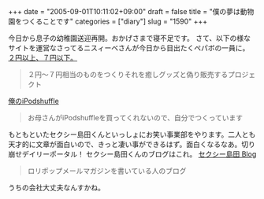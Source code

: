 +++
date = "2005-09-01T10:11:02+09:00"
draft = false
title = "僕の夢は動物園をつくることです"
categories = ["diary"]
slug = "1590"
+++

今日から息子の幼稚園送迎再開。おかげさまで寝不足です。
さて、以下の様なサイトを運営なさってるニスィーベさんが今日から目出たくペパボの一員に。
<a href="http://nishinyan.jugem.jp/" target="_blank">２円以上、７円以下。</a>
<blockquote>２円〜７円相当のものをつくりそれを癒しグッズと偽り販売するプロジェクト</blockquote>
<a href="http://nishinyan.blog10.fc2.com/" target="_blank">俺のiPodshuffle</a>
<blockquote>お母さんがiPodshuffleを買ってくれないので、自分でつくっています</blockquote>
もともといたセクシー島田くんといっしょにお笑い事業部をやります。二人とも天才的に文章が面白いので、きっと凄い事ができるはず。面白くなるなあ。切り崩せデイリーポータル！
セクシー島田くんのブログはこれ。
<a href="http://blog.melpo.jp/" target="_blank">セクシー島田 Blog</a>
<blockquote>ロリポップメールマガジンを書いている人のブログ</blockquote>
うちの会社大丈夫なんすかね。
